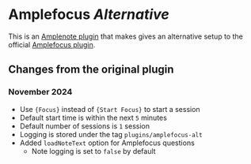 # Amplefocus *Alternative*

This is an [Amplenote plugin](https://www.amplenote.com/help/developing_amplenote_plugins) that
makes gives an alternative setup to the official [Amplefocus plugin](https://public.amplenote.com/XqCZ5b6qfsXQPRM8ZJRo8CrF).

## Changes from the original plugin
### November 2024
- Use `{Focus}` instead of `{Start Focus}` to start a session
- Default start time is within the next `5` minutes
- Default number of sessions is `1` session
- Logging is stored under the tag `plugins/amplefocus-alt`
- Added `loadNoteText` option for Amplefocus questions
  - Note logging is set to `false` by default